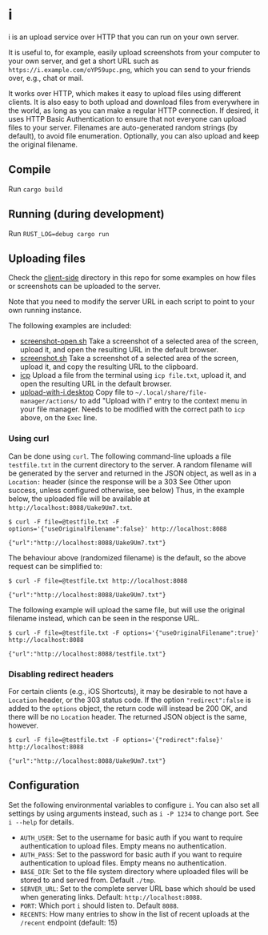# i

i is an upload service over HTTP that you can run on your own server.

It is useful to, for example, easily upload screenshots from your computer to your own server, and get a short URL such as `https://i.example.com/oYP59upc.png`, which you can send to your friends over, e.g., chat or mail.

It works over HTTP, which makes it easy to upload files using different clients. It is also easy to both upload and download files from everywhere in the world, as long as you can make a regular HTTP connection. If desired, it uses HTTP Basic Authentication to ensure that not everyone can upload files to your server. Filenames are auto-generated random strings (by default), to avoid file enumeration. Optionally, you can also upload and keep the original filename.

## Compile

Run `cargo build`

## Running (during development)

Run `RUST_LOG=debug cargo run`

## Uploading files

Check the [client-side](client-side/) directory in this repo for some examples on how files or screenshots can be uploaded to the server.

Note that you need to modify the server URL in each script to point to your own running instance.

The following examples are included:

* [screenshot-open.sh](client-side/screenshot-open.sh) Take a screenshot of a selected area of the screen, upload it, and open the resulting URL in the default browser.
* [screenshot.sh](client-side/screenshot.sh) Take a screenshot of a selected area of the screen, upload it, and copy the resulting URL to the clipboard.
* [icp](client-side/icp) Upload a file from the terminal using `icp file.txt`, upload it, and open the resulting URL in the default browser.
* [upload-with-i.desktop](client-side/upload-with-i.desktop) Copy file to `~/.local/share/file-manager/actions/` to add "Upload with i" entry to the context menu in your file manager. Needs to be modified with the correct path to `icp` above, on the `Exec` line.

### Using curl

Can be done using `curl`. The following command-line uploads a file `testfile.txt` in the current directory to the server.
A random filename will be generated by the server and returned in the JSON object, as well as in a `Location:` header (since the response will be a 303 See Other upon success, unless configured otherwise, see below) Thus, in the example below, the uploaded file will be available at `http://localhost:8088/Uake9Um7.txt`.

```
$ curl -F file=@testfile.txt -F options='{"useOriginalFilename":false}' http://localhost:8088

{"url":"http://localhost:8088/Uake9Um7.txt"}
```

The behaviour above (randomized filename) is the default, so the above request can be simplified to:

```
$ curl -F file=@testfile.txt http://localhost:8088

{"url":"http://localhost:8088/Uake9Um7.txt"}
```

The following example will upload the same file, but will use the original filename instead, which can be seen in the response URL.

```
$ curl -F file=@testfile.txt -F options='{"useOriginalFilename":true}' http://localhost:8088

{"url":"http://localhost:8088/testfile.txt"}
```

### Disabling redirect headers

For certain clients (e.g., iOS Shortcuts), it may be desirable to not have a `Location` header, or the 303 status code. If the option `"redirect":false` is added to the `options` object, the return code will instead be 200 OK, and there will be no `Location` header. The returned JSON object is the same, however.

```
$ curl -F file=@testfile.txt -F options='{"redirect":false}' http://localhost:8088

{"url":"http://localhost:8088/Uake9Um7.txt"}
```

## Configuration

Set the following environmental variables to configure `i`.
You can also set all settings by using arguments instead, such as `i -P 1234` to change port.
See `i --help` for details.

* `AUTH_USER`: Set to the username for basic auth if you want to require authentication to upload files. Empty means no authentication.
* `AUTH_PASS`: Set to the password for basic auth if you want to require authentication to upload files. Empty means no authentication.
* `BASE_DIR`: Set to the file system directory where uploaded files will be stored to and served from. Default `./tmp`.
* `SERVER_URL`: Set to the complete server URL base which should be used when generating links. Default: `http://localhost:8088`.
* `PORT`: Which port `i` should listen to. Default `8088`.
* `RECENTS`: How many entries to show in the list of recent uploads at the `/recent` endpoint (default: 15)

